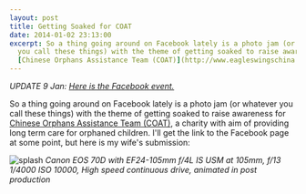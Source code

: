 ```yaml
---
layout: post
title: Getting Soaked for COAT
date: 2014-01-02 23:13:00
excerpt: So a thing going around on Facebook lately is a photo jam (or whatever
  you call these things) with the theme of getting soaked to raise awareness for
  [Chinese Orphans Assistance Team (COAT)](http://www.eagleswingschina.org/index.php) 
---
```


*UPDATE 9 Jan: [Here is the Facebook event.](https://www.facebook.com/events/701625799856646)*

So a thing going around on Facebook lately is a photo jam (or whatever you call these things) with the theme of getting soaked to raise awareness for [Chinese Orphans Assistance Team (COAT)](http://www.eagleswingschina.org/index.php), a charity with aim of providing long term care for orphaned children. I'll get the link to the Facebook page at some point, but here is my wife's submission:

![splash](https://dl.dropboxusercontent.com/s/4zremgfnjqbjbvk/Splash.gif)
*Canon EOS 70D with EF24-105mm f/4L IS USM at 105mm, f/13 1/4000 ISO 10000, High speed continuous drive, animated in post production*
